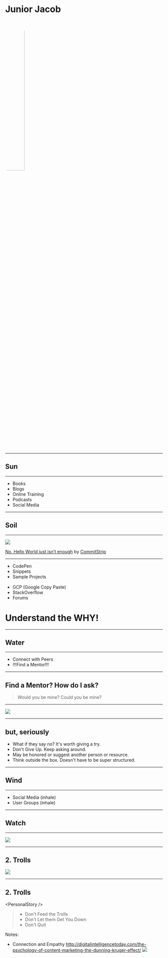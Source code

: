# Junior Jacob
<!-- .slide: data-state="Persona-introduction Slide-blockquote" data-background="./img/computer-4.jpg" -->

<img src="./img/junior-jacob-big.jpg" style="border-radius: 50%; width: 35%;" />

------

## Sun
<!-- .slide: data-title="Junior Jacob" data-state="Stage-introduction title Stage--junior" data-background="./img/sun.jpg" -->

<!-- Capture -->

------

<!-- .slide: data-title="Junior Jacob" data-state="title Stage--junior Status--sun" data-background="./img/sun.jpg" -->

<ul class="Pills Pills--sun fragment">
  <li class="Pill">Books</div>
  <li class="Pill">Blogs</div>
  <li class="Pill">Online Training</div>
  <li class="Pill">Podcasts</div>
  <li class="Pill">Social Media</div>
</ul>

------

## Soil
<!-- .slide: data-title="Junior Jacob" data-state="Stage-introduction title Stage--junior" data-background="./img/soil.jpg" -->

<!-- Digest -->

------

<!-- .slide: data-title="Junior Jacob" data-state="title Slide-background Stage--junior Status--soil" data-background="./img/soil.jpg" -->

![](./img/Strips-Hello-world-600-finalenglish.jpg) <!-- .element: class="credit" -->

<div class="credit"><a href="http://www.commitstrip.com/en/2013/09/20/hello-world-ne-suffit-pas/">No. Hello World just isn’t enough</a> by <a href="http://www.commitstrip.com">CommitStrip</a></div>

------

<!-- .slide: data-title="Junior Jacob" data-state="Slide-background title Stage--junior Status--soil" data-background="./img/soil.jpg" -->

<ul class="Pills Pills--soil fragment" data-fragment-index="1" style="margin: 0 0 1rem 0;">
  <li class="Pill">CodePen</div>
  <li class="Pill">Snippets</div>
  <li class="Pill">Sample Projects</div>
</ul>

<ul class="Pills Pills--error fragment" data-fragment-index="2" style="margin: 0;">
  <li class="Pill">GCP (Google Copy Paste)</div>
  <li class="Pill">StackOverflow</div>
  <li class="Pill">Forums</div>
</ul>

<h1 class="fragment" data-fragment-index="3">Understand the <strong>WHY</strong>!</h1>

------

## Water
<!-- .slide: data-title="Junior Jacob" data-state="Stage-introduction title Stage--junior" data-background="./img/water.jpg" -->

<!-- Sharpen -->

------

<!-- .slide: data-title="Junior Jacob" data-state="title Stage--junior Status--water" data-background="./img/water.jpg" -->

<ul class="Pills Pills--water">
  <li class="Pill">Connect with Peers</div>
  <li class="Pill">!!!Find a Mentor!!!</div>
</ul>

------

## Find a Mentor? How do I ask?
<!-- .slide: data-title="Junior Jacob" data-state="Slide-title Slide-background title Stage--junior Status--water" data-background="./img/water.jpg" -->

> Would you be mine?
> Could you be mine?

------

<!-- .slide: data-title="Junior Jacob" data-state="Slide-background title Stage--junior Status--water" data-background="./img/water.jpg" -->

![](./img/wont-you-be-my-mentor.jpg)

------

## but, seriously
<!-- .slide: data-title="Junior Jacob" data-state="Slide-title Slide-background title Stage--junior Status--water" data-background="./img/water.jpg" -->

* What if they say no? It's worth giving a try.
* Don't Give Up. Keep asking around.
* May be honored or suggest another person or resource.
* Think outside the box. Doesn't have to be super structured.

------

## Wind
<!-- .slide: data-title="Junior Jacob" data-state="Stage-introduction title Stage--junior" data-background="./img/wind.jpg" -->

<!-- Breath -->

------

<!-- .slide: data-title="Junior Jacob" data-state="title Stage--junior Status--wind" data-background="./img/wind.jpg" -->

<ul class="Pills Pills--wind">
  <li class="Pill">Social Media (inhale)</div>
  <li class="Pill">User Groups (inhale)</div>
</ul>

------

## Watch
<!-- .slide: data-title="Junior Jacob" data-state="Stage-introduction title Stage--junior" data-background="./img/watch.jpg" -->

<!-- Challenges -->

------

<!-- .slide: data-title="Junior Jacob" data-state="Slide-background title Stage--junior Status--warning" data-background="./img/watch.jpg" -->

![](./img/dunning-kruger-effect-wide.png)

------

## 2. Trolls
<!-- .slide: data-title="Junior Jacob" data-state="Slide-background Slide-title Slide-image Slide-body title Stage--junior Status--warning" data-background="./img/watch.jpg" -->

![](./img/TrollFaceDancing_large.gif)

------

## 2. Trolls
<!-- .slide: data-title="Junior Jacob" data-state="Slide-background Slide-blockquote Slide-title Slide-image Slide-body title Stage--junior Status--warning" data-background="./img/watch.jpg" -->

&lt;PersonalStory /&gt;

<blockquote>
  <ul class="fragment">
    <li class="">Don't Feed the Trolls</li>
    <li class="">Don't Let them Get You Down</li>
    <li class="">Don't Quit</li>
  </ul>
</blockquote>

Notes:

* Connection and Empathy
http://digitalintelligencetoday.com/the-psychology-of-content-marketing-the-dunning-kruger-effect/
![](./img/junior-warning.gif)
